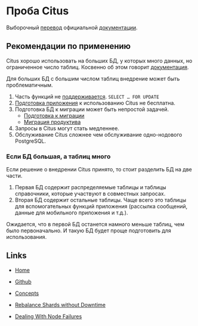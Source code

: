 # Проба Citus

Выборочный [перевод](docs/README.md) официальной [документации](https://docs.citusdata.com/en/v11.1/).

## Рекомендации по применению
Citus хорошо использовать на больших БД, у которых много данных, но ограниченное число таблиц.
Косвенно об этом говорит [документация](https://docs.citusdata.com/en/v11.1/develop/app_type.htm).

Для больших БД с большим числом таблиц внедрение может быть проблематичным.
1. Часть функций не [поддерживается](https://docs.citusdata.com/en/v11.1/faq/faq.html?are-there-any-postgresql-features-not-supported-by-citus).  `SELECT … FOR UPDATE`
2. [Подготовка приложения](https://docs.citusdata.com/en/v11.1/develop/migration.html) к использованию Citus не бесплатна.
3. Подготовка БД к миграции может быть непростой задачей. 
   - [Подготовка к миграции](https://docs.citusdata.com/en/v11.1/develop/migration_mt_schema.htm) 
   - [Миграция продуктива](https://docs.citusdata.com/en/v11.1/develop/migration_data_big.html)
4. Запросы в Citus могут стать медленнее.
5. Обслуживание Citus сложнее чем обслуживание одно-нодового PostgreSQL.

### Если БД большая, а таблиц много
Если решение о внедрении Citus принято, то стоит разделить БД на две части. 
1. Первая БД содержит распределяемые таблицы и таблицы справочники, которые участвуют в совместных запросах.
2. Вторая БД содержит остальные таблицы. Чаще всего это таблицы для вспомогательных функций приложения (рассылка сообщений, данные для мобильного приложения и т.д.).

Ожидается, что в первой БД останется намного меньше таблиц, чем было первоначально.
И такую БД будет проще подготовить для использования.

## Links
- [Home](https://www.citusdata.com/)
- [Github](https://github.com/citusdata/citus)
- [Concepts](https://docs.citusdata.com/en/v11.1/get_started/concepts.html)

- [Rebalance Shards without Downtime](https://docs.citusdata.com/en/v11.1/admin_guide/cluster_management.html#rebalance-shards-without-downtime)
- [Dealing With Node Failures](https://docs.citusdata.com/en/v11.1/admin_guide/cluster_management.html#dealing-with-node-failures)
